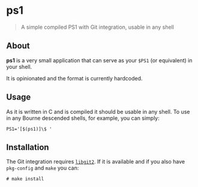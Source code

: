 # ps1

> A simple compiled PS1 with Git integration, usable in any shell

## About

__ps1__ is a very small application that can serve as your `$PS1`
(or equivalent) in your shell.

It is opinionated and the format is currently hardcoded.

## Usage

As it is written in C and is compiled it should be usable in any shell.
To use in any Bourne descended shells, for example, you can simply:

    PS1='[$(ps1)]\$ '

## Installation

The Git integration requires [`libgit2`](https://github.com/libgit2/libgit2#building-libgit2---using-cmake).
If it is available and if you also have `pkg-config` and `make` you can:

    # make install